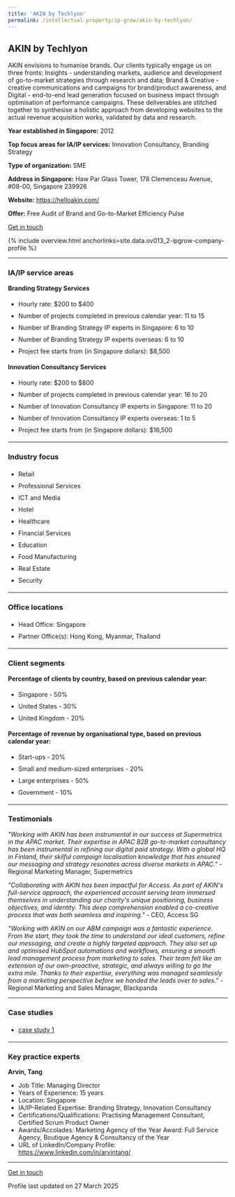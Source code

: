 ```yaml
---
title: 'AKIN by Techlyon'
permalink: /intellectual-property/ip-grow/akin-by-techlyon/
---
```


## AKIN by Techlyon

AKIN envisions to humanise brands. Our clients typically engage us on three fronts: Insights - understanding markets, audience and development of go-to-market strategies through research and data; Brand & Creative - creative communications and campaigns for brand/product awareness, and Digital - end-to-end lead generation focused on business impact through optimisation of performance campaigns. These deliverables are stitched together to synthesise a holistic approach from developing websites to the actual revenue acquisition works, validated by data and research.

<b>Year established in Singapore:</b> 2012

<b>Top focus areas for IA/IP services:</b> Innovation Consultancy, Branding Strategy

<b>Type of organization:</b> SME

<b>Address in Singapore:</b> Haw Par Glass Tower, 178 Clemenceau Avenue, #08-00, Singapore 239926

<b>Website:</b> <a href='https://helloakin.com/'>https://helloakin.com/</a>

<b>Offer:</b> Free Audit of Brand and Go-to-Market Efficiency Pulse

<a class='btn' href='https://form.gov.sg/67cffd7664290aadf1f8b081' target='_blank' rel='noopener'>Get in touch</a>

{% include overview.html anchorlinks=site.data.ov013_2-ipgrow-company-profile %}

---
<a name='ip-related-service-areas'></a>
### IA/IP service areas

**Branding Strategy Services**

<ul>
<li style='line-height: 27px; margin: 0px 0px !important'>Hourly rate:  $200 to $400</li>
<li style='line-height: 27px; margin: 0px 0px !important'>Number of projects completed in previous calendar year: 11 to 15</li>
<li style='line-height: 27px; margin: 0px 0px !important'>Number of Branding Strategy IP experts in Singapore: 6 to 10</li>
<li style='line-height: 27px; margin: 0px 0px !important'>Number of Branding Strategy IP experts overseas: 6 to 10</li>
<li style='line-height: 27px; margin: 0px 0px !important'>Project fee starts from (in Singapore dollars):  $8,500</li>
</ul>

**Innovation Consultancy Services**

<ul>
<li style='line-height: 27px; margin: 0px 0px !important'>Hourly rate:  $200 to $800</li>
<li style='line-height: 27px; margin: 0px 0px !important'>Number of projects completed in previous calendar year: 16 to 20</li>
<li style='line-height: 27px; margin: 0px 0px !important'>Number of Innovation Consultancy IP experts in Singapore: 11 to 20</li>
<li style='line-height: 27px; margin: 0px 0px !important'>Number of Innovation Consultancy IP experts overseas: 1 to 5</li>
<li style='line-height: 27px; margin: 0px 0px !important'>Project fee starts from (in Singapore dollars):  $16,500</li>
</ul>

---
<a name='industry-focus'></a>
### Industry focus

<ul><li style='line-height: 27px; margin: 0px 0px !important'> Retail</li><li style='line-height: 27px; margin: 0px 0px !important'>Professional Services</li><li style='line-height: 27px; margin: 0px 0px !important'>ICT and Media</li><li style='line-height: 27px; margin: 0px 0px !important'>Hotel</li><li style='line-height: 27px; margin: 0px 0px !important'>Healthcare</li><li style='line-height: 27px; margin: 0px 0px !important'>Financial Services</li><li style='line-height: 27px; margin: 0px 0px !important'>Education</li><li style='line-height: 27px; margin: 0px 0px !important'>Food Manufacturing</li><li style='line-height: 27px; margin: 0px 0px !important'>Real Estate</li><li style='line-height: 27px; margin: 0px 0px !important'>Security</li></ul>

---
<a name='office-locations'></a>
### Office locations

<ul><li style='line-height: 27px; margin: 0px 0px !important'> Head Office: Singapore</li><li style='line-height: 27px; margin: 0px 0px !important'>Partner Office(s): Hong Kong, Myanmar, Thailand</li></ul>

---
<a name='client-segments'></a>
### Client segments

**Percentage of clients by country, based on previous calendar year:**

<ul><li style='line-height: 27px; margin: 0px 0px !important'> Singapore - 50%</li><li style='line-height: 27px; margin: 0px 0px !important'>United States - 30%</li><li style='line-height: 27px; margin: 0px 0px !important'>United Kingdom - 20%</li></ul>

**Percentage of revenue by organisational type, based on previous calendar year:**

<ul><li style='line-height: 27px; margin: 0px 0px !important'> Start-ups - 20%</li><li style='line-height: 27px; margin: 0px 0px !important'>Small and medium-sized enterprises - 20%</li><li style='line-height: 27px; margin: 0px 0px !important'>Large enterprises - 50%</li><li style='line-height: 27px; margin: 0px 0px !important'>Government - 10%</li></ul>

---
<a name='testimonials'></a>
### Testimonials

*"Working with AKIN has been instrumental in our success at Supermetrics in the APAC market. Their expertise in APAC B2B go-to-market consultancy has been instrumental in refining our digital paid strategy. With a global HQ in Finland, their skilful campaign localisation knowledge that has ensured our messaging and strategy resonates across diverse markets in APAC."* - Regional Marketing Manager, Supermetrics

*"Collaborating with AKIN has been impactful for Access. As part of AKIN's full-service approach, the experienced account serving team immersed themselves in understanding our charity's unique positioning, business objectives, and identity. This deep comprehension enabled a co-creative process that was both seamless and inspiring."* - CEO, Access SG

*"Working with AKIN on our ABM campaign was a fantastic experience. From the start, they took the time to understand our ideal customers, refine our messaging, and create a highly targeted approach. They also set up and optimised HubSpot automations and workflows, ensuring a smooth lead management process from marketing to sales. Their team felt like an extension of our own-proactive, strategic, and always willing to go the extra mile. Thanks to their expertise, everything was managed seamlessly from a marketing perspective before we handed the leads over to sales."* - Regional Marketing and Sales Manager, Blackpanda




---
<a name='case-studies'></a>
### Case studies

<ul><li style='line-height: 27px; margin: 0px 0px !important'> <a href="https://www.helloakin.com/work" target="_blank" rel="noopener">case study 1</a></li></ul>

---
<a name='key-practice-experts'></a>
### Key practice experts

**Arvin, Tang**

- Job Title: Managing Director
- Years of Experience: 15 years
- Location: Singapore
- IA/IP-Related Expertise: Branding Strategy, Innovation Consultancy
- Certifications/Qualifications: Practising Management Consultant, Certified Scrum Product Owner
- Awards/Accolades: Marketing Agency of the Year Award: Full Service Agency, Boutique Agency & Consultancy of the Year
- URL of LinkedIn/Company Profile: <a href="https://www.linkedin.com/in/arvintang/" target="_blank" rel="noopener">https://www.linkedin.com/in/arvintang/</a>

---
<p>
<a class='btn' href='https://form.gov.sg/67cffd7664290aadf1f8b081' target='_blank' rel='noopener'>Get in touch</a>
</p>
Profile last updated on 27 March 2025
